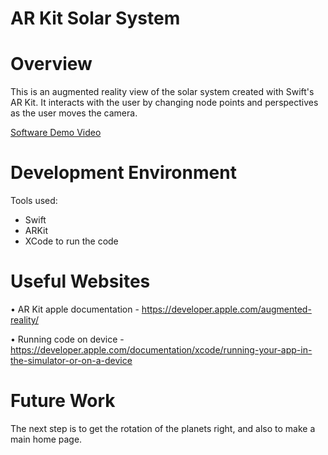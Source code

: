 # AR Kit Solar System

# Overview

This is an augmented reality view of the solar system created with Swift's AR Kit. It interacts with the user by changing node points and perspectives as the user moves the camera.

[Software Demo Video](https://youtu.be/)

# Development Environment

Tools used:
- Swift
- ARKit
- XCode to run the code

# Useful Websites

•	AR Kit apple documentation - https://developer.apple.com/augmented-reality/

•	Running code on device - https://developer.apple.com/documentation/xcode/running-your-app-in-the-simulator-or-on-a-device

# Future Work

The next step is to get the rotation of the planets right, and also to make a main home page.
